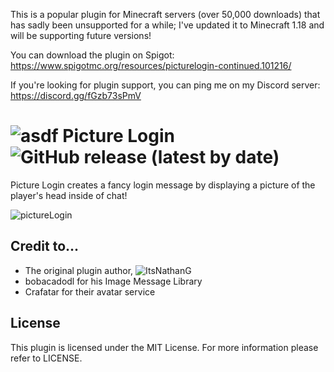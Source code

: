 This is a popular plugin for Minecraft servers (over 50,000 downloads) that has sadly been unsupported for a while; I've updated it to Minecraft 1.18 and will be supporting future versions!

You can download the plugin on Spigot: https://www.spigotmc.org/resources/picturelogin-continued.101216/

If you're looking for plugin support, you can ping me on my Discord server: https://discord.gg/fGzb73sPmV

![asdf](https://user-images.githubusercontent.com/60233722/163606833-27671a07-1187-424f-abf7-f5a5d35abda8.PNG) Picture Login ![GitHub release (latest by date)](https://img.shields.io/github/v/release/ItsNathanG/PictureLogin?style=flat-square)
===

Picture Login creates a fancy login message by displaying a picture of the player's head inside of chat!

![pictureLogin](https://user-images.githubusercontent.com/60233722/162335735-1ed09b90-4071-4a4a-86d4-882dc9e5c14b.PNG)

Credit to...
---

- The original plugin author, ![ItsNathanG](https://github.com/ItsNathanG)
- bobacadodl for his Image Message Library
- Crafatar for their avatar service

License
---
This plugin is licensed under the MIT License. For more information please refer to LICENSE.
